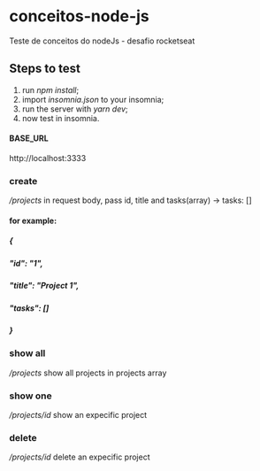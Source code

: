 # conceitos-node-js
Teste de conceitos do nodeJs - desafio rocketseat

## **Steps to test**
1. run *npm install*;
2. import *insomnia.json* to your insomnia;
3. run the server with *yarn dev*;
4. now test in insomnia.

#### BASE_URL
http://localhost:3333

### create
*/projects*
in request body, pass id, title and tasks(array) -> tasks: []

#### for example:
##### {
#####   "id": "1",
#####   "title": "Project 1",
#####   "tasks": []
##### }

### show all 
*/projects*
show all projects in projects array

### show one
*/projects/id*
show an expecific project

### delete
*/projects/id*
delete an expecific project